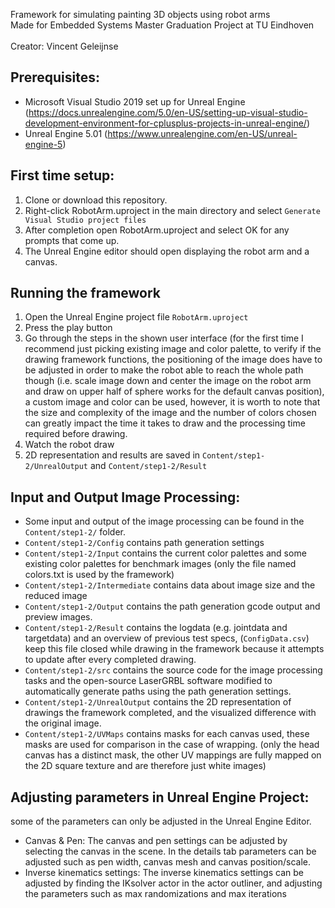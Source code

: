 Framework for simulating painting 3D objects using robot arms\
Made for Embedded Systems Master Graduation Project at TU Eindhoven\
\
Creator: Vincent Geleijnse

## Prerequisites:
- Microsoft Visual Studio 2019 set up for Unreal Engine (https://docs.unrealengine.com/5.0/en-US/setting-up-visual-studio-development-environment-for-cplusplus-projects-in-unreal-engine/)
- Unreal Engine 5.01 (https://www.unrealengine.com/en-US/unreal-engine-5)

## First time setup:
1. Clone or download this repository.
2. Right-click RobotArm.uproject in the main directory and select `Generate Visual Studio project files`
3. After completion open RobotArm.uproject and select OK for any prompts that come up.
4. The Unreal Engine editor should open displaying the robot arm and a canvas.

## Running the framework
1. Open the Unreal Engine project file `RobotArm.uproject`
2. Press the play button
3. Go through the steps in the shown user interface (for the first time I recommend just picking existing image and color palette, to verify if the drawing framework functions, the positioning of the image does have to be adjusted in order to make the robot able to reach the whole path though (i.e. scale image down and center the image on the robot arm and draw on upper half of sphere works for the default canvas position), a custom image and color can be used, however, it is worth to note that the size and complexity of the image and the number of colors chosen can greatly impact the time it takes to draw and the processing time required before drawing.
4. Watch the robot draw
5. 2D representation and results are saved in  `Content/step1-2/UnrealOutput` and `Content/step1-2/Result`

## Input and Output Image Processing:
- Some input and output of the image processing can be found in the `Content/step1-2/` folder.
- `Content/step1-2/Config` contains path generation settings 
- `Content/step1-2/Input` contains the current color palettes and some existing color palettes for benchmark images (only the file named colors.txt is used by the framework)
- `Content/step1-2/Intermediate` contains data about image size and the reduced image
- `Content/step1-2/Output` contains the path generation gcode output and preview images.
- `Content/step1-2/Result` contains the logdata (e.g. jointdata and targetdata) and an overview of previous test specs, (`ConfigData.csv`) keep this file closed while drawing in the framework because it attempts to update after every completed drawing.
- `Content/step1-2/src` contains the source code for the image processing tasks and the open-source LaserGRBL software modified to automatically generate paths using the path generation settings.
- `Content/step1-2/UnrealOutput` contains the 2D representation of drawings the framework completed, and the visualized difference with the original image. 
- `Content/step1-2/UVMaps` contains masks for each canvas used, these masks are used for comparison in the case of wrapping. (only the head canvas has a distinct mask, the other UV mappings are fully mapped on the 2D square texture and are therefore just white images)

## Adjusting parameters in Unreal Engine Project:
some of the parameters can only be adjusted in the Unreal Engine Editor.
- Canvas & Pen: The canvas and pen settings can be adjusted by selecting the canvas in the scene. In the details tab parameters can be adjusted such as pen width, canvas mesh and canvas position/scale.
- Inverse kinematics settings: The inverse kinematics settings can be adjusted by finding the IKsolver actor in the actor outliner, and adjusting the parameters such as max randomizations and max iterations
